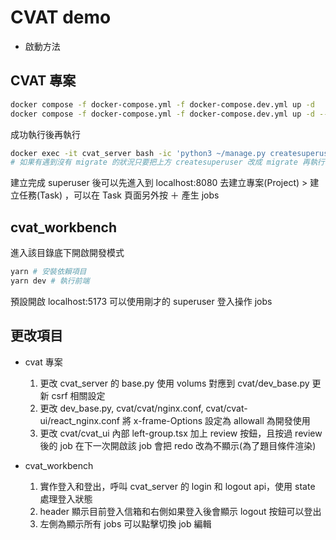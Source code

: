 # CVAT demo

- 啟動方法

## CVAT 專案

```sh
docker compose -f docker-compose.yml -f docker-compose.dev.yml up -d
docker compose -f docker-compose.yml -f docker-compose.dev.yml up -d --build cvat_ui # 因為預設沒有 cvat_ui 所以這邊要另外建立以修改後的 cvat_ui
```

成功執行後再執行

```sh
docker exec -it cvat_server bash -ic 'python3 ~/manage.py createsuperuser'
# 如果有遇到沒有 migrate 的狀況只要把上方 createsuperuser 改成 migrate 再執行一次即可
```

建立完成 superuser 後可以先進入到 localhost:8080 去建立專案(Project) > 建立任務(Task) ，可以在 Task 頁面另外按 ＋ 產生 jobs

## cvat_workbench

進入該目錄底下開啟開發模式

```sh
yarn # 安裝依賴項目
yarn dev # 執行前端
```

預設開啟 localhost:5173 可以使用剛才的 superuser 登入操作 jobs

## 更改項目

- cvat 專案

  1. 更改 cvat_server 的 base.py 使用 volums 對應到 cvat/dev_base.py 更新 csrf 相關設定
  2. 更改 dev_base.py, cvat/cvat/nginx.conf, cvat/cvat-ui/react_nginx.conf 將 x-frame-Options 設定為 allowall 為開發使用
  3. 更改 cvat/cvat_ui 內部 left-group.tsx 加上 review 按鈕，且按過 review 後的 job 在下一次開啟該 job 會把 redo 改為不顯示(為了題目條件渲染)

- cvat_workbench
  1. 實作登入和登出，呼叫 cvat_server 的 login 和 logout api，使用 state 處理登入狀態
  2. header 顯示目前登入信箱和右側如果登入後會顯示 logout 按鈕可以登出
  3. 左側為顯示所有 jobs 可以點擊切換 job 編輯
